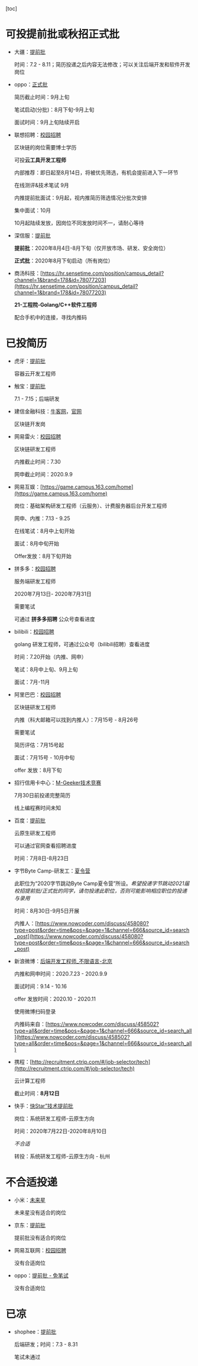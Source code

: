 [toc]

# 可投提前批或秋招正式批

- 大疆：[提前批](https://we.dji.com/zh-CN/campus/recruitment)

  时间：7.2 - 8.11；简历投递之后内容无法修改；可以关注后端开发和软件开发岗位

- oppo：[正式批](https://oppo.zhaopin.com/xc.html)

  简历截止时间：9月上旬

  笔试启动(分批)：8月下旬-9月上旬

  面试时间：9月上旬陆续开启

- 联想招聘：[校园招聘](https://talent.lenovo.com.cn/campus)

  区块链的岗位需要博士学历

  可投**云工具开发工程师**

  内部推荐：即日起至8月14日，将被优先筛选，有机会提前进入下一环节

  在线测评&技术笔试 9月

  内推提前批面试：9月起，视内推简历筛选情况分批次安排

  集中面试：10月

  10月起陆续发放，因岗位不同发放时间不一，请耐心等待

- 深信服：[提前批](http://hr.sangfor.com/index.html)

  **提前批**：2020年8月4日-8月下旬（仅开放市场、研发、安全岗位）

  **正式批**：2020年8月下旬启动（所有岗位）

- 商汤科技：[https://hr.sensetime.com/position/campus_detail?channel=1&brand=178&id=78077203](https://hr.sensetime.com/position/campus_detail?channel=1&brand=178&id=78077203)

  **21-工程院-Golang/C++软件工程师**

  配合手机中的连接，寻找内推码

# 已投简历

- 虎牙：[提前批](https://app.mokahr.com/campus_apply/huya/4112#/job/71feaba8-e4be-401d-8fef-38893de6fffb?_k=cq15rm)

  容器云开发工程师

- 触宝：[提前批](https://app.mokahr.com/campus_apply/cootek/343#/jobs?department=[199300]&zhineng=3466&_k=q6ja30)

  7.1 - 7.15；后端研发

- 建信金融科技：[牛客网](https://www.nowcoder.com/careers/ccbft/20807)，[官网](https://www.ccbft.com/recruit.html)

  区块链开发岗
  
- 网易雷火：[校园招聘](https://campus.163.com/app/hy/lh)

  区块链研发工程师

  内推截止时间：7.30

  网申截止时间：2020.9.9

- 网易互娱：[https://game.campus.163.com/home](https://game.campus.163.com/home)

  岗位：基础架构研发工程师（云服务）、计费服务器后台开发工程师

  网申、内推：7.13 - 9.25

  在线笔试：8月中上旬开始

  面试：8月中旬开始

  Offer发放：8月下旬开始

- 拼多多：[校园招聘](https://careers.pinduoduo.com/campus/)

  服务端研发工程师

  2020年7月13日- 2020年7月31日

  需要笔试

  可通过 **拼多多招聘** 公众号查看进度
  
- bilibili：[校园招聘](https://campus.bilibili.com/index.html)

  golang 研发工程师，可通过公众号（bilibili招聘）查看进度

  时间：7.20开始（内推、网申）

  笔试：8月中上旬、9月上旬

  面试：7月-11月
  
- 阿里巴巴：[校园招聘](https://campus.alibaba.com/index.htm)

  区块链研发工程师

  内推（科大邮箱可以找到内推人）：7月15号 - 8月26号

  需要笔试

  简历评估：7月15号起

  面试：7月15号 - 10月中旬

  offer 发放：8月下旬
  
- 招行信用卡中心：[M-Geeker技术竞赛](https://zhaopin.ccc.cmbchina.com/applicant/#/detail/home/342)

  7月30日前投递完整简历

  线上编程赛时间未知
  
- 百度：[提前批](https://talent.baidu.com/external/baidu/campus.html#/jobDetail/all/1/170142)

  云原生研发工程师

  可以通过官网查看招聘进度

  时间：7月8日-8月23日
  
- 字节Byte Camp-研发工：[夏令营](https://job.bytedance.com/campus/position/detail/6843606175973017864)

  此职位为“2020字节跳动Byte Camp夏令营”所设。*希望投递字节跳动2021届校招提前批/正式批的同学，请勿投递此职位，否则可能影响相应职位的投递与录用*

  时间：8月30日-9月5日开展

  内推人：[https://www.nowcoder.com/discuss/458080?type=post&order=time&pos=&page=1&channel=666&source_id=search_post](https://www.nowcoder.com/discuss/458080?type=post&order=time&pos=&page=1&channel=666&source_id=search_post)

- 新浪微博：[后端开发工程师_不限语言-北京](https://career.sina.com.cn/portal/portalposition/detail?id=1350)

  内推和网申时间：2020.7.23 - 2020.9.9

  面试时间：9.14 - 10.16

  offer 发放时间：2020.10 - 2020.11

  使用微博扫码登录

  内推码来自：[https://www.nowcoder.com/discuss/458502?type=all&order=time&pos=&page=1&channel=666&source_id=search_all](https://www.nowcoder.com/discuss/458502?type=all&order=time&pos=&page=1&channel=666&source_id=search_all)
  
- 携程：[http://recruitment.ctrip.com/#/job-selector/tech](http://recruitment.ctrip.com/#/job-selector/tech)

  云计算工程师 

  截止时间：**8月12日**

- 快手：[快Star”技术提前批](https://campus.kuaishou.cn/#/campus/job-info/1122)

  岗位：系统研发工程师-云原生方向

  时间：2020年7月22日-2020年8月10日

  *不合适*

  转投：系统研发工程师-云原生方向 - 杭州

# 不合适投递

- 小米：[未来星](https://app.mokahr.com/campus_apply/xiaomi/26250#/?_k=js8df1)

  未来星没有适合的岗位

- 京东：[提前批](http://campus.jd.com/web/job/job_index?t=6&dicCode=04)

  提前批没有适合的岗位

- 网易互联网：[校园招聘](https://campus.163.com/app/net/position)

  没有合适岗位
  
- oppo：[提前批 - 免笔试](https://oppo.zhaopin.com/xc.html)

  没有合适岗位

# 已凉

- shophee：[提前批](https://app.mokahr.com/campus_apply/shopee/2962#/jobs?zhineng=&page=1&_k=abhqth)

  后端研发；时间：7.3 - 8.31

  笔试未通过